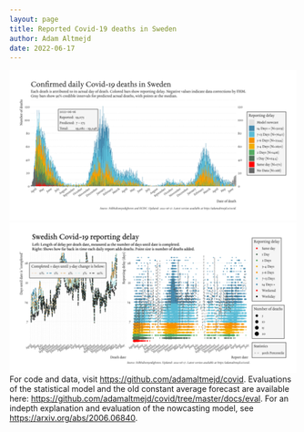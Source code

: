 ```yaml
---
layout: page
title: Reported Covid-19 deaths in Sweden
author: Adam Altmejd
date: 2022-06-17
---
```


![Graph of Swedish Covid-19 deaths with reporting delay.](deaths_lag_sweden_2022-06-17.png "Swedish Covid-19 deaths.")
![Graph of Swedish Covid-19 reporting delay in daily deaths.](lag_trend_sweden_2022-06-17.png "Trend in Swedish Covid-19 mortality reporting delay.")
For code and data, visit <https://github.com/adamaltmejd/covid>.
Evaluations of the statistical model and the old constant average forecast are available here: <https://github.com/adamaltmejd/covid/tree/master/docs/eval>.
For an indepth explanation and evaluation of the nowcasting model, see <https://arxiv.org/abs/2006.06840>.
